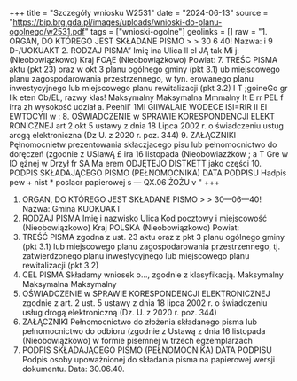 +++
title = "Szczegóły wniosku W2531"
date = "2024-06-13"
source = "https://bip.brg.gda.pl/images/uploads/wnioski-do-planu-ogolnego/w2531.pdf"
tags = ["wnioski-ogolne"]
geolinks = []
raw = "1. ORGAN, DO KTÓREGO JEST SKŁADANE PISMO > > 30 6 40! Nazwa: i 9 D-/UOKUAKT 2. RODZAJ PISMA” Imię ina Ulica ll el JĄ tak Mi j: (Nieobowiązkowo) Kraj FOĄE (Nieobowiążkowo) Powiat: 7. TREŚC PISMA aktu (pkt 23) oraz w okt 3 planu ogólnego gminy (pkt 3.1) ub miejscowego planu zagospodarowania przestrzennego, w tyn. erowanego planu inwestycyjnego lub miejscowego planu rewitalizacji (pkt 3.2) I T ;goineGo gr lik eten Ob/EL, razwy klas! Maksymalny Maksymalna  Mmmalny It E rr PEL f irra zh wysokość udział a. PeehiI' 1MI GIIWALAIE WODECE ISI=RIR II EI EWTOCYII w : 8. OŚWIADCZENIE w SPRAWIE KORESPONDENCJI ELEKT RONICZNEJ art 2 okt 5 ustawy z dnia 18 Lipca 2002 r. o świadczeniu ustug arogą elektroniczna (Dz U. z 2020 r. poz. 344) 9. ZAŁĄCZNIKI Pęłnomocnietw prezentowania skłaczjacego pisu lub pełnomocnictwo do doręczeń (zgodnie z USIawĄ £ ira 16 listopada (Nieobowiazżków ; a T Gre w IO ężnej w Drzył fr SA Ma erem ODJĘTEJO DISTKETT jako części 10. PODPIS SKŁADAJĄCEGO PISMO (PEŁNOMOCNIKA)  DATA PODPISU Hadpis pew + nist * poslacr papierowej s — QX.06 ŻOŻU v "
+++

1. ORGAN, DO KTÓREGO JEST SKŁADANE PISMO > > 30—06—40!
Nazwa: Gmina KUOKUAKT
2. RODZAJ PISMA
Imię i nazwisko
Ulica
Kod pocztowy i miejscowość
(Nieobowiązkowo)
Kraj POLSKA
(Nieobowiązkowo)
Powiat:
3. TREŚĆ PISMA
zgodna z ust. 23 aktu oraz z pkt 3 planu ogólnego gminy (pkt 3.1) lub miejscowego planu zagospodarowania przestrzennego, tj. zatwierdzonego planu inwestycyjnego lub miejscowego planu rewitalizacji (pkt 3.2)
4. CEL PISMA
Składamy wniosek o..., zgodnie z klasyfikacją. Maksymalny Maksymalna Maksymalny
5. OŚWIADCZENIE w SPRAWIE KORESPONDENCJI ELEKTRONICZNEJ
zgodnie z art. 2 ust. 5 ustawy z dnia 18 lipca 2002 r. o świadczeniu usług drogą elektroniczną (Dz. U. z 2020 r. poz. 344)
6. ZAŁĄCZNIKI
Pełnomocnictwo do złożenia składanego pisma lub pełnomocnictwo do odbioru (zgodnie z Ustawą z dnia 16 listopada
(Nieobowiązkowo) w formie pisemnej w trzech egzemplarzach
7. PODPIS SKŁADAJĄCEGO PISMO (PEŁNOMOCNIKA)  DATA PODPISU
Podpis osoby upoważnionej do składania pisma na papierowej wersji dokumentu.
Data: 30.06.40.


